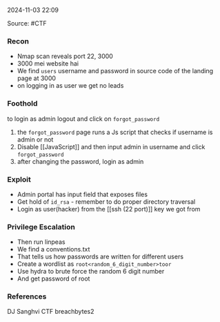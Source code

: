 
2024-11-03 22:09

Source: #CTF 
### Recon

- Nmap scan reveals port 22, 3000 
- 3000 mei website hai  
- We find `users` username and password in source code of the landing page at 3000
- on logging in as user we get no leads
### Foothold

to login as admin logout and click on `forgot_password`
1. the `forgot_password` page runs a Js script that checks if username is admin or not  
2. Disable [[JavaScript]] and then input admin in username and click `forgot_password`
3. after changing the password, login as admin 
### Exploit

- Admin portal has input field that exposes files 
- Get hold of `id_rsa` - remember to do proper directory traversal
- Login as user(hacker) from the [[ssh (22 port)]] key we got from  
### Privilege Escalation

- Then run linpeas  
- We find a conventions.txt  
- That tells us how passwords are written for different users  
- Create a wordlist as `root<random_6_digit_number>toor`  
- Use hydra to brute force the random 6 digit number  
- And get password of root
### References

DJ Sanghvi CTF breachbytes2